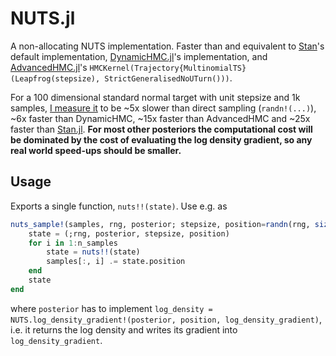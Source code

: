 # NUTS.jl

A non-allocating NUTS implementation. Faster than and equivalent to [Stan](https://mc-stan.org/)'s default implementation, [DynamicHMC.jl](https://github.com/tpapp/DynamicHMC.jl)'s implementation, and [AdvancedHMC.jl](https://github.com/TuringLang/AdvancedHMC.jl)'s `HMCKernel(Trajectory{MultinomialTS}(Leapfrog(stepsize), StrictGeneralisedNoUTurn()))`. 

For a 100 dimensional standard normal target with unit stepsize and 1k samples, [I measure it](https://nsiccha.github.io/NUTS.jl/#benchmark) to be ~5x slower than direct sampling (`randn!(...)`), ~6x faster than DynamicHMC, ~15x faster than AdvancedHMC and ~25x faster than [Stan.jl](https://github.com/StanJulia/Stan.jl). **For most other posteriors the computational cost will be dominated by the cost of evaluating the log density gradient, so any real world speed-ups should be smaller.**

## Usage

Exports a single function, `nuts!!(state)`. Use e.g. as

```julia
nuts_sample!(samples, rng, posterior; stepsize, position=randn(rng, size(samples, 1)), n_samples=size(samples, 2)) = begin
    state = (;rng, posterior, stepsize, position)
    for i in 1:n_samples
        state = nuts!!(state)
        samples[:, i] .= state.position
    end
    state
end
```

where `posterior` has to implement `log_density = NUTS.log_density_gradient!(posterior, position, log_density_gradient)`,
i.e. it returns the log density and writes its gradient into `log_density_gradient`.
